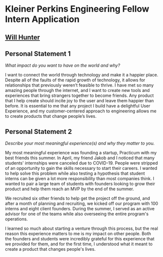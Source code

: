 # Kleiner Perkins Engineering Fellow Intern Application
## [Will Hunter](willhunter.me)

## Personal Statement 1
_What impact do you want to have on the world and why?_

I want to connect the world through technology and make it a happier place. Despite all of the faults of the rapid growth of technology, it allows for relationships that previously weren’t feasible to thrive. I have met so many amazing people through the internet, and I want to create new tools and experiences that bring strangers together to become friends.  Any product that I help create should incite joy to the user and leave them happier than before. It is essential to me that any project I build have a delightful User Experience, and my customer-centered approach to engineering allows me to create products that change people’s lives.

## Personal Statement 2

_Describe your most meaningful experience(s) and why they matter to you._

My most meaningful experience was founding a startup, Practicum with my best friends this summer. In April, my friend Jakob and I noticed that many students' internships were canceled due to COVID-19. People were stripped of an opportunity to gain the skills necessary to start their careers. I wanted to help solve this problem while also testing a hypothesis that student interns can be given a lot more responsibility than most companies think. I wanted to pair a large team of students with founders looking to grow their product and help them reach an MVP by the end of the summer.

We recruited six other friends to help get the project off the ground, and after a month of planning and recruiting, we kicked off our program with 100 interns and eight client founders. During the summer, I served as an active advisor for one of the teams while also overseeing the entire program's operations.

I learned so much about starting a venture through this process, but the real reason this experience matters to me is my impact on other people. Both the founders and students were incredibly grateful for this experience that we provided for them, and for the first time, I understood what it meant to create a product that changes people's lives.